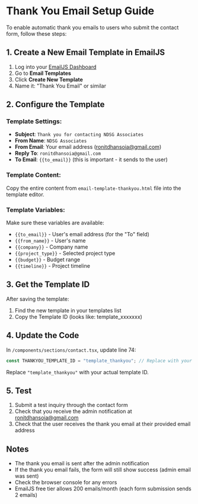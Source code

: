 # Thank You Email Setup Guide

To enable automatic thank you emails to users who submit the contact form, follow these steps:

## 1. Create a New Email Template in EmailJS

1. Log into your [EmailJS Dashboard](https://dashboard.emailjs.com)
2. Go to **Email Templates**
3. Click **Create New Template**
4. Name it: "Thank You Email" or similar

## 2. Configure the Template

### Template Settings:
- **Subject**: `Thank you for contacting NDSG Associates`
- **From Name**: `NDSG Associates` 
- **From Email**: Your email address (ronitdhansoia@gmail.com)
- **Reply To**: `ronitdhansoia@gmail.com`
- **To Email**: `{{to_email}}` (this is important - it sends to the user)

### Template Content:
Copy the entire content from `email-template-thankyou.html` file into the template editor.

### Template Variables:
Make sure these variables are available:
- `{{to_email}}` - User's email address (for the "To" field)
- `{{from_name}}` - User's name
- `{{company}}` - Company name
- `{{project_type}}` - Selected project type
- `{{budget}}` - Budget range
- `{{timeline}}` - Project timeline

## 3. Get the Template ID

After saving the template:
1. Find the new template in your templates list
2. Copy the Template ID (looks like: template_xxxxxxx)

## 4. Update the Code

In `/components/sections/contact.tsx`, update line 74:
```typescript
const THANKYOU_TEMPLATE_ID = "template_thankyou"; // Replace with your actual template ID
```

Replace `"template_thankyou"` with your actual template ID.

## 5. Test

1. Submit a test inquiry through the contact form
2. Check that you receive the admin notification at ronitdhansoia@gmail.com
3. Check that the user receives the thank you email at their provided email address

## Notes

- The thank you email is sent after the admin notification
- If the thank you email fails, the form will still show success (admin email was sent)
- Check the browser console for any errors
- EmailJS free tier allows 200 emails/month (each form submission sends 2 emails)